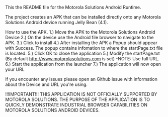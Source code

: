 This the README file for the Motorola Solutions Android Runtime.

The project creates an APK that can be installed directly onto any Motorola Solutions Android device running Jelly Bean (4.1).

How to use the APK.
1.) Move the APK to the Motorola Solutions Android Device
2.) On the device use the Android file browser to navigate to the APK.
3.) Click to install
4.) After installing the APK a Popup should appear with Success. The popup contains infomation to where the startPage.txt file is located.
5.) Click OK to close the application
5.) Modify the startPage.txt (By default http://www.motorolasolutions.com is set)
	-NOTE: Use full URL.
6.) Start the application from the launcher
7.) The application will now open your URL

If you encounter any issues please open an Github issue with information about the Device and URL you're using.

!!!IMPORTANT!!!
THIS APPLICATION IS NOT OFFICIALLY SUPPORTED BY MOTOROLA SOLUTIONS. THE PURPOSE OF THE APPLICATION IS TO QUICKLY DEMONSTRATE INDUSTRIAL BROWSER CAPABILITIES ON MOTOROLA SOLUTIONS ANDROID DEVICES.